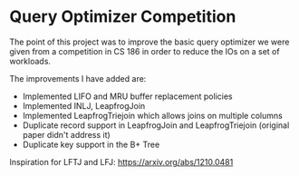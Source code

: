 # Query Optimizer Competition

<p>The point of this project was to improve the basic query optimizer we were given from a competition in CS 186 in order to reduce the IOs on a set of workloads.</p>
The improvements I have added are:

- Implemented LIFO and MRU buffer replacement policies
- Implemented INLJ, LeapfrogJoin
- Implemented LeapfrogTriejoin which allows joins on multiple columns
- Duplicate record support in LeapfrogJoin and LeapfrogTriejoin (original paper didn't address it)
- Duplicate key support in the B+ Tree

Inspiration for LFTJ and LFJ: https://arxiv.org/abs/1210.0481
